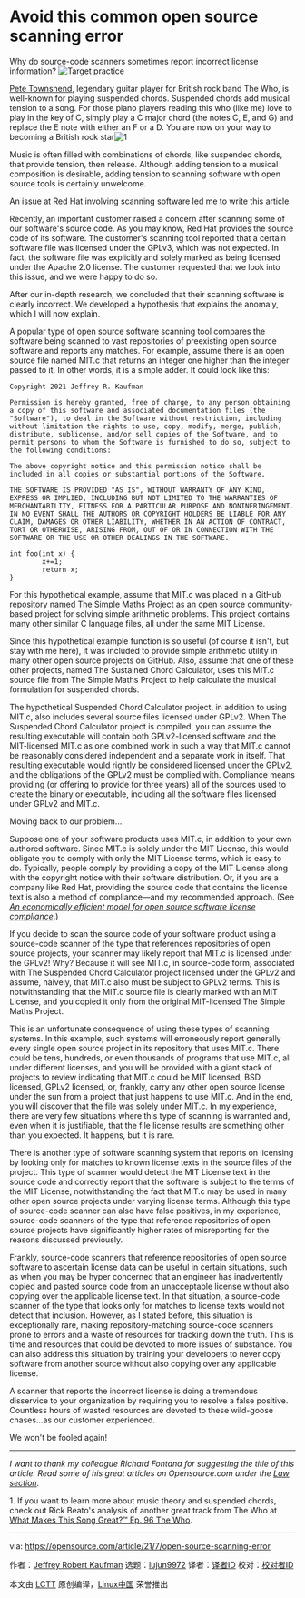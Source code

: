 [#]: subject: (Avoid this common open source scanning error)
[#]: via: (https://opensource.com/article/21/7/open-source-scanning-error)
[#]: author: (Jeffrey Robert Kaufman https://opensource.com/users/jkaufman)
[#]: collector: (lujun9972)
[#]: translator: ( )
[#]: reviewer: ( )
[#]: publisher: ( )
[#]: url: ( )

Avoid this common open source scanning error
======
Why do source-code scanners sometimes report incorrect license
information?
![Target practice][1]

[Pete Townshend][2], legendary guitar player for British rock band The Who, is well-known for playing suspended chords. Suspended chords add musical tension to a song. For those piano players reading this who (like me) love to play in the key of C, simply play a C major chord (the notes C, E, and G) and replace the E note with either an F or a D. You are now on your way to becoming a British rock star![1][3]

Music is often filled with combinations of chords, like suspended chords, that provide tension, then release. Although adding tension to a musical composition is desirable, adding tension to scanning software with open source tools is certainly unwelcome.

An issue at Red Hat involving scanning software led me to write this article.

Recently, an important customer raised a concern after scanning some of our software's source code. As you may know, Red Hat provides the source code of its software. The customer's scanning tool reported that a certain software file was licensed under the GPLv3, which was not expected. In fact, the software file was explicitly and solely marked as being licensed under the Apache 2.0 license. The customer requested that we look into this issue, and we were happy to do so.

After our in-depth research, we concluded that their scanning software is clearly incorrect. We developed a hypothesis that explains the anomaly, which I will now explain.

A popular type of open source software scanning tool compares the software being scanned to vast repositories of preexisting open source software and reports any matches. For example, assume there is an open source file named MIT.c that returns an integer one higher than the integer passed to it. In other words, it is a simple adder. It could look like this:


```
Copyright 2021 Jeffrey R. Kaufman

Permission is hereby granted, free of charge, to any person obtaining a copy of this software and associated documentation files (the "Software"), to deal in the Software without restriction, including without limitation the rights to use, copy, modify, merge, publish, distribute, sublicense, and/or sell copies of the Software, and to permit persons to whom the Software is furnished to do so, subject to the following conditions:

The above copyright notice and this permission notice shall be included in all copies or substantial portions of the Software.

THE SOFTWARE IS PROVIDED "AS IS", WITHOUT WARRANTY OF ANY KIND, EXPRESS OR IMPLIED, INCLUDING BUT NOT LIMITED TO THE WARRANTIES OF MERCHANTABILITY, FITNESS FOR A PARTICULAR PURPOSE AND NONINFRINGEMENT. IN NO EVENT SHALL THE AUTHORS OR COPYRIGHT HOLDERS BE LIABLE FOR ANY CLAIM, DAMAGES OR OTHER LIABILITY, WHETHER IN AN ACTION OF CONTRACT, TORT OR OTHERWISE, ARISING FROM, OUT OF OR IN CONNECTION WITH THE SOFTWARE OR THE USE OR OTHER DEALINGS IN THE SOFTWARE.

int foo(int x) {
        x+=1;
        return x;
}
```

For this hypothetical example, assume that MIT.c was placed in a GitHub repository named The Simple Maths Project as an open source community-based project for solving simple arithmetic problems. This project contains many other similar C language files, all under the same MIT License.

Since this hypothetical example function is so useful (of course it isn't, but stay with me here), it was included to provide simple arithmetic utility in many other open source projects on GitHub. Also, assume that one of these other projects, named The Sustained Chord Calculator, uses this MIT.c source file from The Simple Maths Project to help calculate the musical formulation for suspended chords.

The hypothetical Suspended Chord Calculator project, in addition to using MIT.c, also includes several source files licensed under GPLv2. When The Suspended Chord Calculator project is compiled, you can assume the resulting executable will contain both GPLv2-licensed software and the MIT-licensed MIT.c as one combined work in such a way that MIT.c cannot be reasonably considered independent and a separate work in itself. That resulting executable would rightly be considered licensed under the GPLv2, and the obligations of the GPLv2 must be complied with. Compliance means providing (or offering to provide for three years) all of the sources used to create the binary or executable, including all the software files licensed under GPLv2 and MIT.c.

Moving back to our problem…

Suppose one of your software products uses MIT.c, in addition to your own authored software. Since MIT.c is solely under the MIT License, this would obligate you to comply with only the MIT License terms, which is easy to do. Typically, people comply by providing a copy of the MIT License along with the copyright notice with their software distribution. Or, if you are a company like Red Hat, providing the source code that contains the license text is also a method of compliance—and my recommended approach. (See [_An economically efficient model for open source software license compliance_][4].)

If you decide to scan the source code of your software product using a source-code scanner of the type that references repositories of open source projects, your scanner may likely report that MIT.c is licensed under the GPLv2! Why? Because it will see MIT.c, in source-code form, associated with The Suspended Chord Calculator project licensed under the GPLv2 and assume, naively, that MIT.c also must be subject to GPLv2 terms. This is notwithstanding that the MIT.c source file is clearly marked with an MIT License, and you copied it only from the original MIT-licensed The Simple Maths Project.

This is an unfortunate consequence of using these types of scanning systems. In this example, such systems will erroneously report generally every single open source project in its repository that uses MIT.c. There could be tens, hundreds, or even thousands of programs that use MIT.c, all under different licenses, and you will be provided with a giant stack of projects to review indicating that MIT.c could be MIT licensed, BSD licensed, GPLv2 licensed, or, frankly, carry any other open source license under the sun from a project that just happens to use MIT.c. And in the end, you will discover that the file was solely under MIT.c. In my experience, there are very few situations where this type of scanning is warranted and, even when it is justifiable, that the file license results are something other than you expected. It happens, but it is rare.

There is another type of software scanning system that reports on licensing by looking only for matches to known license texts in the source files of the project. This type of scanner would detect the MIT License text in the source code and correctly report that the software is subject to the terms of the MIT License, notwithstanding the fact that MIT.c may be used in many other open source projects under varying license terms. Although this type of source-code scanner can also have false positives, in my experience, source-code scanners of the type that reference repositories of open source projects have significantly higher rates of misreporting for the reasons discussed previously.

Frankly, source-code scanners that reference repositories of open source software to ascertain license data can be useful in certain situations, such as when you may be hyper concerned that an engineer has inadvertently copied and pasted source code from an unacceptable license without also copying over the applicable license text. In that situation, a source-code scanner of the type that looks only for matches to license texts would not detect that inclusion. However, as I stated before, this situation is exceptionally rare, making repository-matching source-code scanners prone to errors and a waste of resources for tracking down the truth. This is time and resources that could be devoted to more issues of substance. You can also address this situation by training your developers to never copy software from another source without also copying over any applicable license.

A scanner that reports the incorrect license is doing a tremendous disservice to your organization by requiring you to resolve a false positive. Countless hours of wasted resources are devoted to these wild-goose chases…as our customer experienced.

We won't be fooled again!

* * *

_I want to thank my colleague Richard Fontana for suggesting the title of this article. Read some of his great articles on Opensource.com under the [Law section][5]._

1\. If you want to learn more about music theory and suspended chords, check out Rick Beato's analysis of another great track from The Who at [What Makes This Song Great?™ Ep. 96 The Who][6].

--------------------------------------------------------------------------------

via: https://opensource.com/article/21/7/open-source-scanning-error

作者：[Jeffrey Robert Kaufman][a]
选题：[lujun9972][b]
译者：[译者ID](https://github.com/译者ID)
校对：[校对者ID](https://github.com/校对者ID)

本文由 [LCTT](https://github.com/LCTT/TranslateProject) 原创编译，[Linux中国](https://linux.cn/) 荣誉推出

[a]: https://opensource.com/users/jkaufman
[b]: https://github.com/lujun9972
[1]: https://opensource.com/sites/default/files/styles/image-full-size/public/lead-images/target-security.png?itok=Ca5-F6GW (Target practice)
[2]: https://en.wikipedia.org/wiki/Pete_Townshend
[3]: tmp.K7c2OyIB7H#1
[4]: https://opensource.com/article/17/9/economically-efficient-model
[5]: https://opensource.com/tags/law
[6]: https://www.bing.com/videos/search?q=rick+biato+what+makes+this+song+great+who&view=detail&mid=BBF5E938C3E5AD6D73BCBBF5E938C3E5AD6D73BC&FORM=VIRE
